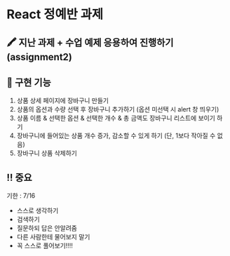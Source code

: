 # React 정예반 과제

## 🖍️ 지난 과제 + 수업 예제 응용하여 진행하기 (assignment2)

## 📌 구현 기능
1. 상품 상세 페이지에 장바구니 만들기
2. 상품의 옵션과 수량 선택 후 장바구니 추가하기 (옵션 미선택 시 alert 창 띄우기)
3. 상품 이름 & 선택한 옵션 & 선택한 개수 & 총 금액도 장바구니 리스트에 보이기 하기
4. 장바구니에 들어있는 상품 개수 증가, 감소할 수 있게 하기 (단, 1보다 작아질 수 없음)
5. 장바구니 상품 삭제하기

## ‼️ 중요
기한 : 7/16
- 스스로 생각하기
- 검색하기
- 질문하되 답은 안알려줌
- 다른 사람한테 물어보지 말기
- 꼭 스스로 풀어보기!!!!
